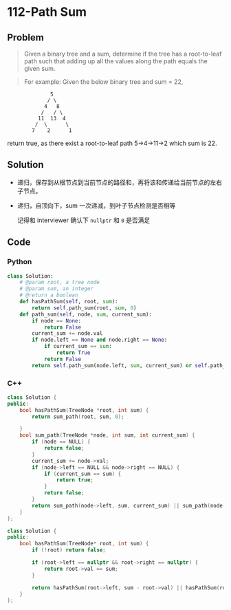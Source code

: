 # 112-Path Sum

## Problem

> Given a binary tree and a sum, determine if the tree has a root-to-leaf path such that adding up all the values along the path equals the given sum.

> For example:
Given the below binary tree and sum = 22,

>
```
              5
             / \
            4   8
           /   / \
          11  13  4
         /  \      \
        7    2      1
```
return true, as there exist a root-to-leaf path 5->4->11->2 which sum is 22.

## Solution

- 递归，保存到从根节点到当前节点的路径和，再将该和传递给当前节点的左右子节点。
- 递归，自顶向下，sum 一次递减，到叶子节点检测是否相等

    记得和 interviewer 确认下 `nullptr` 和 `0` 是否满足

## Code

### Python

```python
class Solution:
    # @param root, a tree node
    # @param sum, an integer
    # @return a boolean
    def hasPathSum(self, root, sum):
        return self.path_sum(root, sum, 0)
    def path_sum(self, node, sum, current_sum):
        if node == None:
            return False
        current_sum += node.val
        if node.left == None and node.right == None:
            if current_sum == sum:
                return True
            return False
        return self.path_sum(node.left, sum, current_sum) or self.path_sum(node.right, sum, current_sum)
```

### C++

```cpp
class Solution {
public:
    bool hasPathSum(TreeNode *root, int sum) {
        return sum_path(root, sum, 0);

    }
    bool sum_path(TreeNode *node, int sum, int current_sum) {
        if (node == NULL) {
            return false;
        }
        current_sum += node->val;
        if (node->left == NULL && node->right == NULL) {
            if (current_sum == sum) {
                return true;
            }
            return false;
        }
        return sum_path(node->left, sum, current_sum) || sum_path(node->right, sum, current_sum);
    }
};
```

```cpp
class Solution {
public:
    bool hasPathSum(TreeNode* root, int sum) {
        if (!root) return false;

        if (root->left == nullptr && root->right == nullptr) {
            return root->val == sum;
        }

        return hasPathSum(root->left, sum - root->val) || hasPathSum(root->right, sum - root->val);
    }
};
```
